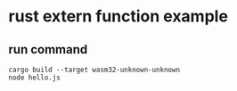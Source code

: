 # rust extern function example

## run command

``` shell
cargo build --target wasm32-unknown-unknown
node hello.js
```
